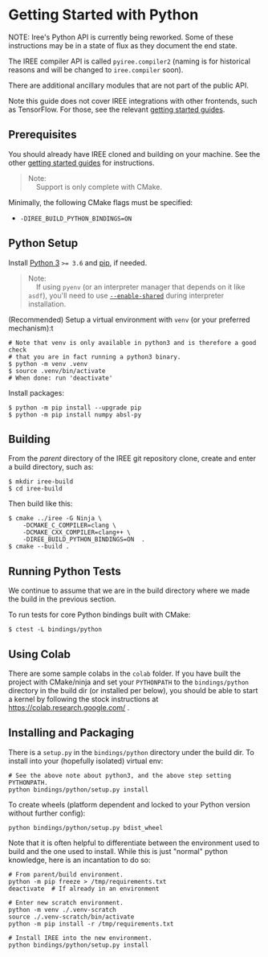 # Getting Started with Python

  NOTE: Iree's Python API is currently being reworked. Some of these
  instructions may be in a state of flux as they document the end state.

The IREE compiler API is called `pyiree.compiler2` (naming is for historical
reasons and will be changed to `iree.compiler` soon).

There are additional ancillary modules that are not part of the public API.

Note this guide does not cover IREE integrations with other frontends, such as
TensorFlow. For those, see the relevant
[getting started guides](../get-started).

## Prerequisites

You should already have IREE cloned and building on your machine. See the other
[getting started guides](../get-started) for instructions.

> Note:<br>
> &nbsp;&nbsp;&nbsp;&nbsp;Support is only complete with CMake.

Minimally, the following CMake flags must be specified:

* `-DIREE_BUILD_PYTHON_BINDINGS=ON`

## Python Setup

Install [Python 3](https://www.python.org/downloads/) `>= 3.6` and
[pip](https://pip.pypa.io/en/stable/installing/), if needed.

> Note:<br>
> &nbsp;&nbsp;&nbsp;&nbsp;If using `pyenv` (or an interpreter manager that
  depends on it like `asdf`), you'll need to use
  [`--enable-shared`](https://github.com/pyenv/pyenv/tree/master/plugins/python-build#building-with---enable-shared)
  during interpreter installation.

(Recommended) Setup a virtual environment with `venv` (or your preferred
mechanism):t
```shell
# Note that venv is only available in python3 and is therefore a good check
# that you are in fact running a python3 binary.
$ python -m venv .venv
$ source .venv/bin/activate
# When done: run 'deactivate'
```

Install packages:

```shell
$ python -m pip install --upgrade pip
$ python -m pip install numpy absl-py
```

## Building

From the *parent* directory of the IREE git repository clone, create and enter a
build directory, such as:

```shell
$ mkdir iree-build
$ cd iree-build
```

Then build like this:

```shell
$ cmake ../iree -G Ninja \
    -DCMAKE_C_COMPILER=clang \
    -DCMAKE_CXX_COMPILER=clang++ \
    -DIREE_BUILD_PYTHON_BINDINGS=ON  .
$ cmake --build .
```

## Running Python Tests

We continue to assume that we are in the build directory where we made the build
in the previous section.

To run tests for core Python bindings built with CMake:

```shell
$ ctest -L bindings/python
```
## Using Colab

There are some sample colabs in the `colab` folder. If you have built the
project with CMake/ninja and set your `PYTHONPATH` to the `bindings/python`
directory in the build dir (or installed per below), you should be able to
start a kernel by following the stock instructions at
https://colab.research.google.com/ .

## Installing and Packaging

There is a `setup.py` in the `bindings/python` directory under the build dir.
To install into your (hopefully isolated) virtual env:

```shell
# See the above note about python3, and the above step setting PYTHONPATH.
python bindings/python/setup.py install
```

To create wheels (platform dependent and locked to your Python version
without further config):

```shell
python bindings/python/setup.py bdist_wheel
```

Note that it is often helpful to differentiate between the environment used to
build and the one used to install. While this is just "normal" python
knowledge, here is an incantation to do so:

```shell
# From parent/build environment.
python -m pip freeze > /tmp/requirements.txt
deactivate  # If already in an environment

# Enter new scratch environment.
python -m venv ./.venv-scratch
source ./.venv-scratch/bin/activate
python -m pip install -r /tmp/requirements.txt

# Install IREE into the new environment.
python bindings/python/setup.py install
```
